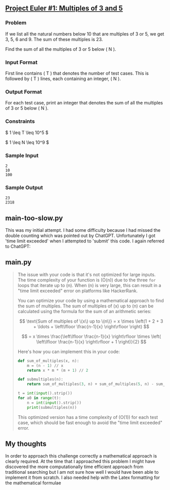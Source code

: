 ## [Project Euler #1: Multiples of 3 and 5](https://www.hackerrank.com/contests/projecteuler/challenges/euler001/problem?isFullScreen=true)

### Problem

If we list all the natural numbers below 10 that are multiples of 3 or 5, we get 3, 5, 6 and 9. The sum of these multiples is 23.

Find the sum of all the multiples of 3 or 5 below \( N \).

### Input Format

First line contains \( T \) that denotes the number of test cases. This is followed by \( T \) lines, each containing an integer, \( N \).

### Output Format

For each test case, print an integer that denotes the sum of all the multiples of 3 or 5 below \( N \).

### Constraints

$
1 \leq T \leq 10^5
$

$
1 \leq N \leq 10^9
$

### Sample Input

```plaintext
2
10
100
```
### Sample Output
```
23
2318
```

## main-too-slow.py

This was my initial attempt. I had some difficulty because I had missed the double counting which was pointed out by ChatGPT. Unfortunately I got 'time limit exceeded' when I attempted to 'submit' this code. I again referred to ChatGPT:

## main.py

> The issue with your code is that it's not optimized for large inputs. The time complexity of your function is \(O(n)\) due to the three `for` loops that iterate up to \(n\). When \(n\) is very large, this can result in a "time limit exceeded" error on platforms like HackerRank.
> 
> You can optimize your code by using a mathematical approach to find the sum of multiples. The sum of multiples of \(x\) up to \(n\) can be calculated using the formula for the sum of an arithmetic series:
> 
> $$
> \text{Sum of multiples of \(x\) up to \(n\)} = x \times \left(1 + 2 + 3 + \ldots + \left\lfloor \frac{n-1}{x} \right\rfloor \right)
> $$
> 
> $$
> = x \times \frac{\left\lfloor \frac{n-1}{x} \right\rfloor \times \left( \left\lfloor \frac{n-1}{x} \right\rfloor + 1 \right)}{2}
> $$
> 
> Here's how you can implement this in your code:
> 
> ```python
> def sum_of_multiples(x, n):
>     m = (n - 1) // x
>     return x * m * (m + 1) // 2
> 
> def submultiples(n):
>     return sum_of_multiples(3, n) + sum_of_multiples(5, n) - sum_of_multiples(15, n)
> 
> t = int(input().strip())
> for a0 in range(t):
>     n = int(input().strip())
>     print(submultiples(n))
> ```
> 
> This optimized version has a time complexity of \(O(1)\) for each test case, which should be fast enough to avoid the "time limit exceeded" error.

## My thoughts

In order to approach this challenge correctly a mathematical approach is clearly required. At the time that I approached this problem I might have discovered the more computationally time efficient approach from traditional searching but I am not sure how well I would have been able to implement it from scratch. I also needed help with the Latex formatting for the mathematical formulae